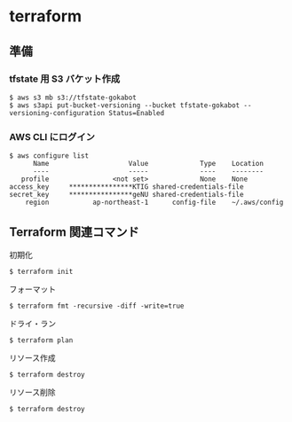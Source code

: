 # terraform

## 準備

### tfstate 用 S3 バケット作成

```console
$ aws s3 mb s3://tfstate-gokabot
$ aws s3api put-bucket-versioning --bucket tfstate-gokabot --versioning-configuration Status=Enabled
```

### AWS CLI にログイン

```console
$ aws configure list
      Name                    Value             Type    Location
      ----                    -----             ----    --------
   profile                <not set>             None    None
access_key     ****************KTIG shared-credentials-file    
secret_key     ****************geNU shared-credentials-file    
    region           ap-northeast-1      config-file    ~/.aws/config
```

## Terraform 関連コマンド

初期化

```console
$ terraform init
```

フォーマット

```console
$ terraform fmt -recursive -diff -write=true
```

ドライ・ラン

```console
$ terraform plan
```

リソース作成

```console
$ terraform destroy
```

リソース削除

```console
$ terraform destroy
```

